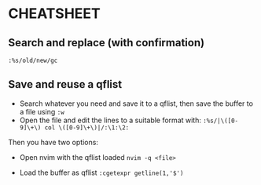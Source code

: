 # CHEATSHEET

## Search and replace (with confirmation)
`:%s/old/new/gc`

## Save and reuse a qflist

- Search whatever you need and save it to a qflist, then save the buffer to a file using `:w`
- Open the file and edit the lines to a suitable format with:
  `:%s/|\([0-9]\+\) col \([0-9]\+\)|/:\1:\2:`

Then you have two options:

- Open nvim with the qflist loaded
  `nvim -q <file>`

- Load the buffer as qflist
  `:cgetexpr getline(1,'$')`

